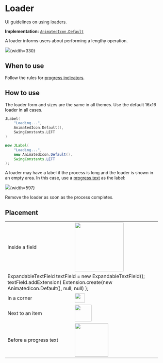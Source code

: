 <!-- Copyright 2000-2024 JetBrains s.r.o. and contributors. Use of this source code is governed by the Apache 2.0 license. -->

# Loader

<link-summary>UI guidelines on using loaders.</link-summary>

<tldr>

**Implementation:** [`AnimatedIcon.Default`](%gh-ic%/platform/ide-core/src/com/intellij/ui/AnimatedIcon.java)

</tldr>

A loader informs users about performing a lengthy operation.

![](loader.png){width=330}

## When to use

Follow the rules for [progress indicators](progress_indicators.md).

## How to use

The loader form and sizes are the same in all themes. Use the default 16x16 loader in all cases.
<tabs group="languages">
<tab title="Kotlin" group-key="kotlin">

```kotlin
JLabel(
    "Loading...",
    AnimatedIcon.Default(),
    SwingConstants.LEFT
)
```

</tab>
<tab title="Java" group-key="java">

```java
new JLabel(
    "Loading...",
    new AnimatedIcon.Default(),
    SwingConstants.LEFT
);
```

</tab>
</tabs>



A loader may have a label if the process is long and the loader is shown in an empty area. In this case, use a [progress text](progress_text.md) as the label:

![](loader_with_progress_text.png){width=597}

Remove the loader as soon as the process completes.

## Placement

<table style="none">

<tr>
    <td> Inside a field </td>
    <td> <img src="placement_field.png" width="161"/> </td>
</tr>

<tr>
    <td colspan="2">
        <code-block lang="java">
            ExpandableTextField textField = new ExpandableTextField();
            textField.addExtension(
              Extension.create(new AnimatedIcon.Default(), null, null)
            );
        </code-block>
    </td>
</tr>

<tr>
    <td>In a corner</td>
    <td> <img src="placement_corner.png" width="32" />
    </td>
</tr>

<tr>
    <td>  Next to an item </td>
    <td> <img src="placement_item.png" width="55" /> </td>
</tr>

<tr>
    <td> Before a progress text </td>
    <td> <img src="placement_progress_text.png" width="110" />
    </td>
</tr>

</table>
